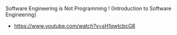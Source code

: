 Software Engineering is Not Programming ! (Introduction to Software Engineering)

- https://www.youtube.com/watch?v=sH1qwIcbcG8

